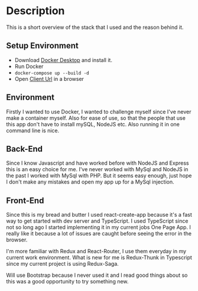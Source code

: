 # Description

This is a short overview of the stack that I used and the reason behind it.

## Setup Environment
- Download [Docker Desktop](https://www.docker.com/get-started) and install it.
- Run Docker
- `docker-compose up --build -d`
- Open [Client Url](http://localhost:3000/) in a browser

## Environment
Firstly I wanted to use Docker, I wanted to challenge myself since I've never make a container myself. Also for ease of use, so that the people that use this app don't have to install mySQL, NodeJS etc. Also running it in one command line is nice.

## Back-End
Since I know Javascript and have worked before with NodeJS and Express this is an easy choice for me. I've never worked with MySql and NodeJS in the past I worked with MySql with PHP. But it seems easy enough, just hope I don't make any mistakes and open my app up for a MySql injection.

## Front-End
Since this is my bread and butter I used react-create-app because it's a fast way to get started with dev server and TypeScript. I used TypeScript since not so long ago I started implementing it in my current jobs One Page App. I really like it because a lot of issues are caught before seeing the error in the browser. 

I'm more familiar with Redux and React-Router, I use them everyday in my current work environment. What is new for me is Redux-Thunk in Typescript since my current project is using Redux-Saga.

Will use Bootstrap because I never used it and I read good things about so this was a good opportunity to try something new.

